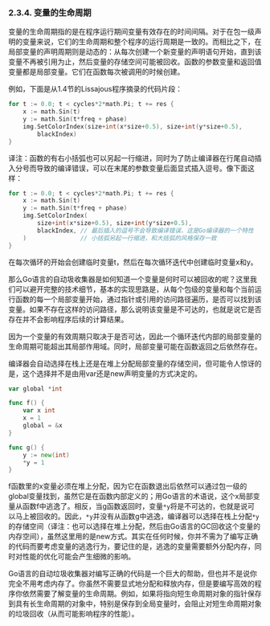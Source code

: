 ### 2.3.4. 变量的生命周期

变量的生命周期指的是在程序运行期间变量有效存在的时间间隔。对于在包一级声明的变量来说，它们的生命周期和整个程序的运行周期是一致的。而相比之下，在局部变量的声明周期则是动态的：从每次创建一个新变量的声明语句开始，直到该变量不再被引用为止，然后变量的存储空间可能被回收。函数的参数变量和返回值变量都是局部变量。它们在函数每次被调用的时候创建。

例如，下面是从1.4节的Lissajous程序摘录的代码片段：

```Go
for t := 0.0; t < cycles*2*math.Pi; t += res {
	x := math.Sin(t)
	y := math.Sin(t*freq + phase)
	img.SetColorIndex(size+int(x*size+0.5), size+int(y*size+0.5),
		blackIndex)
}
```

译注：函数的有右小括弧也可以另起一行缩进，同时为了防止编译器在行尾自动插入分号而导致的编译错误，可以在末尾的参数变量后面显式插入逗号。像下面这样：

```Go
for t := 0.0; t < cycles*2*math.Pi; t += res {
	x := math.Sin(t)
	y := math.Sin(t*freq + phase)
	img.SetColorIndex(
		size+int(x*size+0.5), size+int(y*size+0.5),
		blackIndex, // 最后插入的逗号不会导致编译错误，这是Go编译器的一个特性
	)               // 小括弧另起一行缩进，和大括弧的风格保存一致
}
```

在每次循环的开始会创建临时变量t，然后在每次循环迭代中创建临时变量x和y。

那么Go语言的自动圾收集器是如何知道一个变量是何时可以被回收的呢？这里我们可以避开完整的技术细节，基本的实现思路是，从每个包级的变量和每个当前运行函数的每一个局部变量开始，通过指针或引用的访问路径遍历，是否可以找到该变量。如果不存在这样的访问路径，那么说明该变量是不可达的，也就是说它是否存在并不会影响程序后续的计算结果。

因为一个变量的有效周期只取决于是否可达，因此一个循环迭代内部的局部变量的生命周期可能超出其局部作用域。同时，局部变量可能在函数返回之后依然存在。

编译器会自动选择在栈上还是在堆上分配局部变量的存储空间，但可能令人惊讶的是，这个选择并不是由用var还是new声明变量的方式决定的。

```Go
var global *int

func f() {
	var x int
	x = 1
	global = &x
}

func g() {
	y := new(int)
	*y = 1
}
```

f函数里的x变量必须在堆上分配，因为它在函数退出后依然可以通过包一级的global变量找到，虽然它是在函数内部定义的；用Go语言的术语说，这个x局部变量从函数f中逃逸了。相反，当g函数返回时，变量`*y`将是不可达的，也就是说可以马上被回收的。因此，`*y`并没有从函数g中逃逸，编译器可以选择在栈上分配`*y`的存储空间（译注：也可以选择在堆上分配，然后由Go语言的GC回收这个变量的内存空间），虽然这里用的是new方式。其实在任何时候，你并不需为了编写正确的代码而要考虑变量的逃逸行为，要记住的是，逃逸的变量需要额外分配内存，同时对性能的优化可能会产生细微的影响。

Go语言的自动垃圾收集器对编写正确的代码是一个巨大的帮助，但也并不是说你完全不用考虑内存了。你虽然不需要显式地分配和释放内存，但是要编写高效的程序你依然需要了解变量的生命周期。例如，如果将指向短生命周期对象的指针保存到具有长生命周期的对象中，特别是保存到全局变量时，会阻止对短生命周期对象的垃圾回收（从而可能影响程序的性能）。



